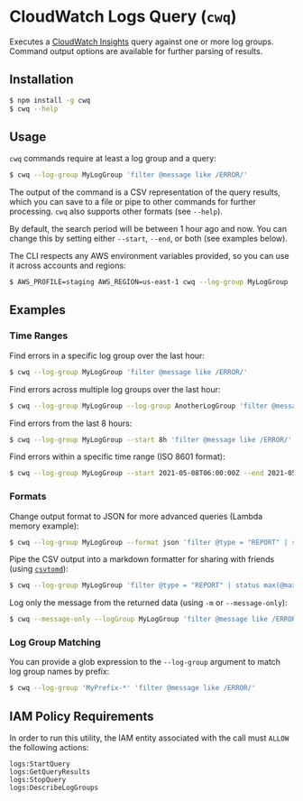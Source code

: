 # CloudWatch Logs Query (`cwq`)

Executes a [CloudWatch Insights](https://docs.aws.amazon.com/AmazonCloudWatch/latest/logs/AnalyzingLogData.html) query against one or more log groups. Command output options are available for further parsing of results.

## Installation

```bash
$ npm install -g cwq
$ cwq --help
```

## Usage

`cwq` commands require at least a log group and a query:

```bash
$ cwq --log-group MyLogGroup 'filter @message like /ERROR/'
```

The output of the command is a CSV representation of the query results, which you can save to a file or pipe to other commands for further processing. `cwq` also supports other formats (see `--help`).

By default, the search period will be between 1 hour ago and now. You can change this by setting either `--start`, `--end`, or both (see examples below).

The CLI respects any AWS environment variables provided, so you can use it across accounts and regions:

```bash
$ AWS_PROFILE=staging AWS_REGION=us-east-1 cwq --log-group MyLogGroup 'filter @message like /ERROR/'
```

## Examples

### Time Ranges

Find errors in a specific log group over the last hour:

```bash
$ cwq --log-group MyLogGroup 'filter @message like /ERROR/'
```

Find errors across multiple log groups over the last hour:

```bash
$ cwq --log-group MyLogGroup --log-group AnotherLogGroup 'filter @message like /ERROR/'
```

Find errors from the last 8 hours:

```bash
$ cwq --log-group MyLogGroup --start 8h 'filter @message like /ERROR/'
```

Find errors within a specific time range (ISO 8601 format):

```bash
$ cwq --log-group MyLogGroup --start 2021-05-08T06:00:00Z --end 2021-05-08T12:00:00Z 'filter @message like /ERROR/'
```

### Formats

Change output format to JSON for more advanced queries (Lambda memory example):

```bash
$ cwq --log-group MyLogGroup --format json 'filter @type = "REPORT" | status max(@maxMemoryUsed / 1000 / 1000) as maxMemoryUsedMB by bin(5m)'
```

Pipe the CSV output into a markdown formatter for sharing with friends (using [`csvtomd`](https://github.com/mplewis/csvtomd)):

```bash
$ cwq --log-group MyLogGroup 'filter @type = "REPORT" | status max(@maxMemoryUsed / 1000 / 1000) as maxMemoryUsedMB by bin(5m)' | csvtomd
```

Log only the message from the returned data (using `-m` or `--message-only`):

```bash
$ cwq --message-only --logGroup MyLogGroup 'filter @message like /ERROR'
```

### Log Group Matching

You can provide a glob expression to the `--log-group` argument to match log group names by prefix:

```bash
$ cwq --log-group 'MyPrefix-*' 'filter @message like /ERROR/'
```

## IAM Policy Requirements

In order to run this utility, the IAM entity associated with the call must `ALLOW` the following actions:

```
logs:StartQuery
logs:GetQueryResults
logs:StopQuery
logs:DescribeLogGroups
```
